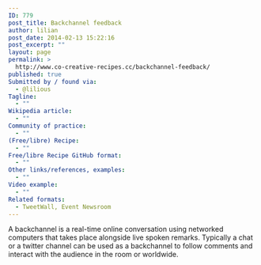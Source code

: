 ```yaml
---
ID: 779
post_title: Backchannel feedback
author: lilian
post_date: 2014-02-13 15:22:16
post_excerpt: ""
layout: page
permalink: >
  http://www.co-creative-recipes.cc/backchannel-feedback/
published: true
Submitted by / found via:
  - @lilious
Tagline:
  - ""
Wikipedia article:
  - ""
Community of practice:
  - ""
(Free/libre) Recipe:
  - ""
Free/libre Recipe GitHub format:
  - ""
Other links/references, examples:
  - ""
Video example:
  - ""
Related formats:
  - TweetWall, Event Newsroom
---
```

A backchannel is a real-time online conversation using networked computers that takes place alongside live spoken remarks. Typically a chat or a twitter channel can be used as a backchannel to follow comments and interact with the audience in the room or worldwide.